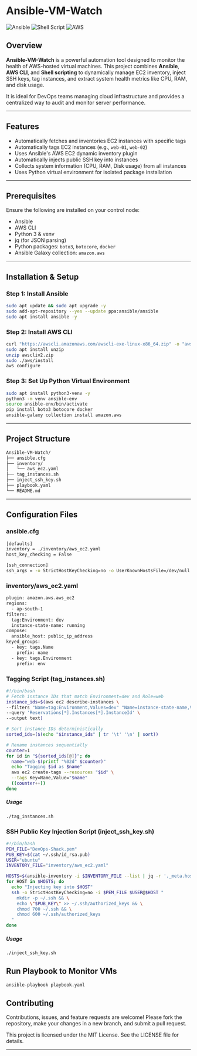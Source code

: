 # Ansible-VM-Watch

![Ansible](https://img.shields.io/badge/Ansible-Automation-red?logo=ansible&style=flat-square) 
![Shell Script](https://img.shields.io/badge/Script-Bash-blue?style=flat-square)
![AWS](https://img.shields.io/badge/AWS-Cloud-orange?logo=amazon-aws&style=flat-square)

## Overview

**Ansible-VM-Watch** is a powerful automation tool designed to monitor the health of AWS-hosted virtual machines. This project combines **Ansible**, **AWS CLI**, and **Shell scripting** to dynamically manage EC2 inventory, inject SSH keys, tag instances, and extract system health metrics like CPU, RAM, and disk usage.

It is ideal for DevOps teams managing cloud infrastructure and provides a centralized way to audit and monitor server performance.

---

## Features

- Automatically fetches and inventories EC2 instances with specific tags
- Automatically tags EC2 instances (e.g., `web-01`, `web-02`)
- Uses Ansible's AWS EC2 dynamic inventory plugin
- Automatically injects public SSH key into instances
- Collects system information (CPU, RAM, Disk usage) from all instances
- Uses Python virtual environment for isolated package installation

---

## Prerequisites

Ensure the following are installed on your control node:

- Ansible
- AWS CLI
- Python 3 & venv
- jq (for JSON parsing)
- Python packages: `boto3`, `botocore`, `docker`
- Ansible Galaxy collection: `amazon.aws`
---

## Installation & Setup

### Step 1: Install Ansible
```bash
sudo apt update && sudo apt upgrade -y
sudo add-apt-repository --yes --update ppa:ansible/ansible
sudo apt install ansible -y
```
### Step 2: Install AWS CLI
```bash
curl "https://awscli.amazonaws.com/awscli-exe-linux-x86_64.zip" -o "awscliv2.zip"
sudo apt install unzip
unzip awscliv2.zip
sudo ./aws/install
aws configure
```
### Step 3: Set Up Python Virtual Environment
```bash
sudo apt install python3-venv -y
python3 -m venv ansible-env
source ansible-env/bin/activate
pip install boto3 botocore docker
ansible-galaxy collection install amazon.aws
```
---
## Project Structure
```bash
Ansible-VM-Watch/
├── ansible.cfg
├── inventory/
│   └── aws_ec2.yaml
├── tag_instances.sh
├── inject_ssh_key.sh
├── playbook.yaml
└── README.md
```
---
## Configuration Files

### ansible.cfg
```bash
[defaults]
inventory = ./inventory/aws_ec2.yaml
host_key_checking = False

[ssh_connection]
ssh_args = -o StrictHostKeyChecking=no -o UserKnownHostsFile=/dev/null
```

### inventory/aws_ec2.yaml
```bash
plugin: amazon.aws.aws_ec2
regions:
  - ap-south-1
filters:
  tag:Environment: dev
  instance-state-name: running
compose:
  ansible_host: public_ip_address
keyed_groups:
  - key: tags.Name
    prefix: name
  - key: tags.Environment
    prefix: env
```

### Tagging Script (tag_instances.sh)
```bash
#!/bin/bash
# Fetch instance IDs that match Environment=dev and Role=web
instance_ids=$(aws ec2 describe-instances \
--filters "Name=tag:Environment,Values=dev" "Name=instance-state-name,Values=running" \
--query 'Reservations[*].Instances[*].InstanceId' \
--output text)

# Sort instance IDs deterministically
sorted_ids=($(echo "$instance_ids" | tr '\t' '\n' | sort))

# Rename instances sequentially
counter=1
for id in "${sorted_ids[@]}"; do
  name="web-$(printf "%02d" $counter)"
  echo "Tagging $id as $name"
  aws ec2 create-tags --resources "$id" \
  --tags Key=Name,Value="$name"
  ((counter++))
done
```
##### Usage
```bash
./tag_instances.sh
```

### SSH Public Key Injection Script (inject_ssh_key.sh)
```bash
#!/bin/bash
PEM_FILE="DevOps-Shack.pem"
PUB_KEY=$(cat ~/.ssh/id_rsa.pub)
USER="ubuntu"
INVENTORY_FILE="inventory/aws_ec2.yaml"

HOSTS=$(ansible-inventory -i $INVENTORY_FILE --list | jq -r '._meta.hostvars | keys[]')
for HOST in $HOSTS; do
  echo "Injecting key into $HOST"
  ssh -o StrictHostKeyChecking=no -i $PEM_FILE $USER@$HOST "
    mkdir -p ~/.ssh && \
    echo \"$PUB_KEY\" >> ~/.ssh/authorized_keys && \
    chmod 700 ~/.ssh && \
    chmod 600 ~/.ssh/authorized_keys
  "
done
```
##### Usage
```bash
./inject_ssh_key.sh
```
## Run Playbook to Monitor VMs
```bash
ansible-playbook playbook.yaml
```
## Contributing

Contributions, issues, and feature requests are welcome!
Please fork the repository, make your changes in a new branch, and submit a pull request.

This project is licensed under the MIT License. See the LICENSE file for details.

---
